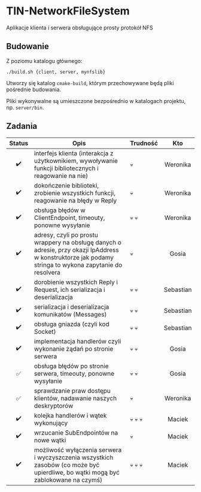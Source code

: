 # TIN-NetworkFileSystem

Aplikacje klienta i serwera obsługujące prosty protokół NFS

## Budowanie

Z poziomu katalogu głównego:

```
./build.sh {client, server, mynfslib}
```

Utworzy się katalog ```cmake-build```, którym przechowywane będą pliki pośrednie budowania.

Pliki wykonywalne są umieszczone bezpośrednio w katalogach projektu, np. ```server/bin```.

## Zadania

| Status | Opis | Trudność | Kto |
|:------:|------|----------|:---:|
| :heavy_check_mark: | interfejs klienta (interakcja z użytkownikiem, wywoływanie funkcji bibliotecznych i reagowanie na nie) | :skull: | Weronika |
| :heavy_check_mark: | dokończenie biblioteki, zrobienie wszystkich funkcji, reagowanie na błędy w Reply | :skull: | Weronika |
| :heavy_check_mark: | obsługa błędów w ClientEndpoint, timeouty, ponowne wysyłanie | :skull: :skull: | Weronika |
| :heavy_check_mark: | adresy, czyli po prostu wrappery na obsługę danych o adresie, przy okazji IpAddress w konstruktorze jak podamy stringa to wykona zapytanie do resolvera | :skull: | Gosia |
| :heavy_check_mark: | dorobienie wszystkich Reply i Request, ich serializacja i deserializacja | :skull: :skull: | Sebastian |
| :heavy_check_mark: | serializacja i deserializacja komunikatów (Messages) | :skull: :skull: | Sebastian |
| :heavy_check_mark: | obsługa gniazda (czyli kod Socket) | :skull: :skull: | Sebastian |
| :heavy_check_mark: | implementacja handlerów czyli wykonanie żądań po stronie serwera | :skull: :skull: | Gosia |
| :white_check_mark: | obsługa błędów po stronie serwera, timeouty, ponowne wysyłanie | :skull: :skull: | Gosia |
| :white_check_mark: | sprawdzanie praw dostępu klientów, nadawanie naszych deskryptorów | :skull: | Weronika |
| :heavy_check_mark: | kolejka handlerów i wątek wykonujący | :skull: :skull: :skull: | Maciek |
| :heavy_check_mark: | wrzucanie SubEndpointów na nowe wątki | :skull: | Maciek |
| :heavy_check_mark: | możliwość wyłączenia serwera i wyczyszczenia wszystkich zasobów (co może być upierdliwe, bo wątki mogą być zablokowane na czymś) | :skull: :skull: :skull: | Maciek |

